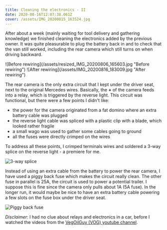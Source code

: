 ```yaml
---
title: Cleaning the electronics - II
date: 2020-08-16T12:07:38.061Z
cover: /assets/IMG_20200815_163524.jpg
---
```


After about a week (mainly waiting for tool delivery and gathering knowledge) we finished cleaning the electronics added by the previous owner.
It was quite pleasurable to plug the battery back in and to check that the van still worked, including the rear camera which still turns on when driving backward.

<div class="row-image">
![Before rewiring](/assets/resized_IMG_20200806_165603.jpg "Before rewiring")
![After rewiring](/assets/IMG_20200816_183009.jpg "After rewiring")
</div>

The rear camera is the only extra circuit that I kept under the driver seat, next to the original Mercedes wires.
Basically, the **+** of the camera feeds into a relay, which is triggered by the reverse light.
This circuit was functional, but there were a few points I didn't like:

* the power for the camera originated from a fat domino where an extra battery cable was plugged
* the reverse light cable was spliced with a plastic clip with a blade, which looked rather fragile
* a small wago was used to gather some cables going to ground
* all the fuses were directly crimped on the wires

To address all these points, I crimped terminals wires and soldered a 3-way splice on the reverse light - a premiere for me.

![3-way splice](/assets/IMG_20200815_153513.jpg "3-way splice")

Instead of using an extra cable from the battery to power the rear camera, I have used a piggy back fuse which makes the circuit really clean.
The other fuse in parallel is 25A, the circuit is used to power a potential trailer.
I suppose this is fine since the camera only pulls about 1A (5A fuse).
In the longer run, it would maybe be nice to have an extra battery cable powering a few slots on the fuse box under the driver seat.

![Piggy back fuse](/assets/IMG_20200816_182916.jpg "piggy back fuse")

_Disclaimer_: I had no clue about relays and electronics in a car, before I watched the videos from the [VegOilGuy (VOG) youtube channel](https://www.youtube.com/watch?v=T1o29KTVbTE).
